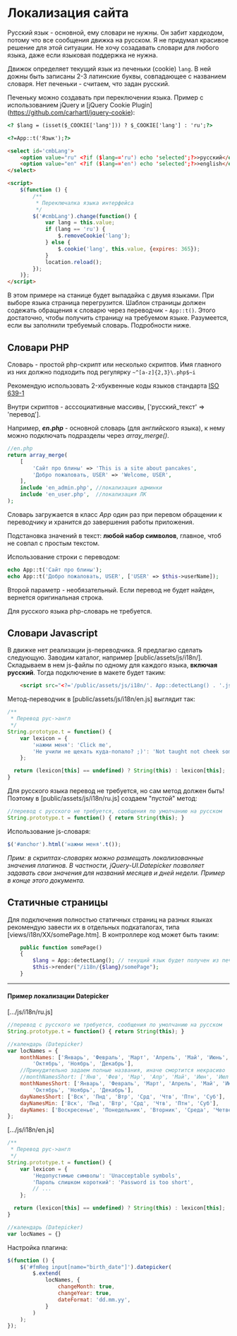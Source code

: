 # Локализация сайта

Русский язык - основной, ему словари не нужны. Он забит хардкодом, потому что все сообщения движка на русском. Я не придумал красивое решение для этой ситуации. Не хочу созадавать словари для любого языка, даже если языковая поддержка не нужна. 

Движок определяет текущий язык из печеньки (cookie) `lang`. В ней дожны быть записаны 2-3 латинские буквы, совпадающее с названием словаря. Нет печеньки - считаем, что задан русский. 

Печеньку можно создавать при переключении языка. Пример с использованием jQuery и [jQuery Cookie Plugin] (https://github.com/carhartl/jquery-cookie):

```html
<? $lang = (isset($_COOKIE['lang'])) ? $_COOKIE['lang'] : 'ru';?>

<?=App::t('Язык');?>

<select id='cmbLang'>
    <option value="ru" <?if ($lang=='ru') echo 'selected';?>>русский</option>
    <option value="en" <?if ($lang=='en') echo 'selected';?>>english</option>
</select>

<script>
    $(function () {
        /**
         * Переключалка языка интерфейса
         */
        $('#cmbLang').change(function() {
            var lang = this.value;
            if (lang == 'ru') {
                $.removeCookie('lang');
            } else {
                $.cookie('lang', this.value, {expires: 365});
            }
            location.reload();
        });
    )};
</script>
```

В этом примере на станице будет выпадайка с двумя языками. При выборе языка страница перегрузится. Шаблон страницы должен содежать обращения к словарю через переводчик - `App::t()`. Этого достаточно, чтобы получить страницу на требуемом языке. Разумеется, если вы заполнили требуемый словарь. Подробности ниже. 

## Словари PHP

Словарь - простой php-скрипт или несколько скриптов. Имя главного из них должно подходить под регулярку `~^[a-z]{2,3}\.php$~i`

Рекомендую использовать 2-xбуквенные коды языков стандарта [ISO 639-1](https://en.wikipedia.org/wiki/List_of_ISO_639-1_codes)

Внутри скриптов - асссоциативные массивы, ['русский_текст' => 'перевод'].

Например, ***en.php*** - основной словарь (для английского языка), к нему можно подключать подразделы через *array_merge()*.

```PHP
//en.php
return array_merge(
    [
        'Сайт про блины' => 'This is a site about pancakes',
        'Добро пожаловать, USER' => 'Welcome, USER',
    ],
    include 'en_admin.php', //локализация админки
    include 'en_user.php',  //локализация ЛК
);
```
Словарь загружается в класс *App* один раз при перевом обращении к переводчику и хранится до завершения работы приложения.

Подстановка значений в текст: **любой набор символов**, главное, чтоб не совпал с простым текстом.

Использование строки с переводом:

```PHP
echo App::t('Сайт про блины');
echo App::t('Добро пожаловать, USER', ['USER' => $this->userName]);
```

Второй параметр - необязательный. Если перевод не будет найден, вернется оригинальная строка.

Для русского языка php-словарь не требуется.

## Словари Javascript

В движке нет реализации js-переводчика. Я предлагаю сделать следующую. Заводим каталог, например [public/assets/js/i18n/]. Складываем в нем js-файлы по одному для каждого языка, **включая русский**. Тогда подключение в макете будет таким:

```html
    <script src="<?='/public/assets/js/i18n/'. App::detectLang() . '.js';?>"></script>
```

Метод-переводчик в [public/assets/js/i18n/en.js] выглядит так:

```javascript
/**
 * Перевод рус->англ
 */
String.prototype.t = function() {
    var lexicon = {
        'нажми меня': 'Click me',
        'Не учили не щекать куда-попало? ;)': 'Not taught not cheek somewhere horrible? ;)',
    };

  return (lexicon[this] == undefined) ? String(this) : lexicon[this];
}
```

Для русского языка перевод не требуется, но сам метод должен быть! Поэтому в [public/assets/js/i18n/ru.js] создаем "пустой" метод:

```javascript
//перевод с русского не требуется, сообщения по умолчанию на русском
String.prototype.t = function() { return String(this); }
```

Использование js-словаря:

```javascript
$('#anchor').html('нажми меня'.t());
```

*Прим: в скриптах-словарях можно размещать локализованные значения плагинов. В частности, jQuery-UI.Datepicker позволяет задавать свои значения для названий месяцев и дней недели. Пример в конце этого документа.*

## Статичные страницы

Для подключения полностью статичных страниц на разных языках рекомендую завести их в отдельных подкаталогах, типа [views/i18n/XX/somePage.htm]. В контроллере код может быть таким:

```PHP
    public function somePage()
    {
        $lang = App::detectLang(); // текущий язык будет получен из печеньки
        $this->render("/i18n/{$lang}/somePage");
    }
```

---

#### Пример локализации Datepicker

[.../js/i18n/ru.js]
```javascript
//перевод с русского не требуется, сообщения по умолчанию на русском
String.prototype.t = function() { return String(this); }

//календарь (Datepicker)
var locNames = {
    monthNames: ['Январь', 'Февраль', 'Март', 'Апрель', 'Май', 'Июнь', 'Июль', 'Август', 'Сентябрь',
        'Октябрь', 'Ноябрь', 'Декабрь'],
    //Принудительно задаем полные названия, иначе смортится некрасиво
    //monthNamesShort: ['Янв', 'Фев', 'Мар', 'Апр', 'Май', 'Июн', 'Июл', 'Авг', 'Сен', 'Окт', 'Ноя', 'Дек'],
    monthNamesShort: ['Январь', 'Февраль', 'Март', 'Апрель', 'Май', 'Июнь', 'Июль', 'Август', 'Сентябрь',
        'Октябрь', 'Ноябрь', 'Декабрь'],
    dayNamesShort: ['Вск', 'Пнд', 'Втр', 'Срд', 'Чтв', 'Птн', 'Суб'],
    dayNamesMin: ['Вск', 'Пнд', 'Втр', 'Срд', 'Чтв', 'Птн', 'Суб'],
    dayNames: ['Воскресенье', 'Понедельник', 'Вторник', 'Среда', 'Четверг', 'Пятница', 'Суббота']
};

```

[.../js/i18n/en.js]

```javascript
/**
 * Перевод рус->англ
 */
String.prototype.t = function() {
    var lexicon = {
        'Hедопустимые символы': 'Unacceptable symbols',
        'Пароль слишком короткий': 'Password is too short',
        // ...
    };

  return (lexicon[this] == undefined) ? String(this) : lexicon[this];
}

//календарь (Datepicker)
var locNames = {}
```

Настройка плагина:

```javascript
$(function () {
    $('#fmReg input[name="birth_date"]').datepicker(
        $.extend(
            locNames, {
                changeMonth: true,
                changeYear: true,
                dateFormat: 'dd.mm.yy',
            }
        )
    );
});
```
